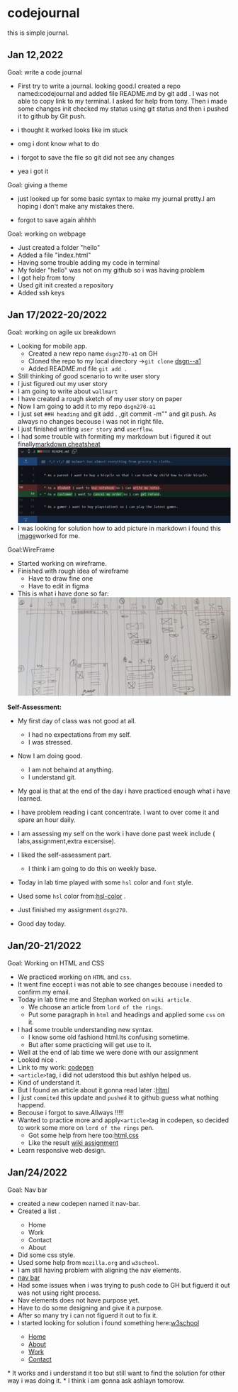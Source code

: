 # codejournal
this is simple journal.

## Jan 12,2022
Goal: write a code journal
* First try to write a journal. looking good.I created a repo named:codejournal and added file README.md by git add . I was not able to copy link to my terminal. I asked for help from tony. Then i made some changes init checked my status  using git status and then i pushed it to github by Git push.

* i thought it worked looks like im stuck
* omg i dont know what to do
* i forgot to save the file so git did not see any changes
* yea i got it

Goal: giving a theme 
* just looked up for some basic syntax to make my journal pretty.I am hoping i don't make any mistakes there.

* forgot to save again ahhhh

Goal: working on webpage

* Just created a folder "hello"
* Added a file "index.html"
* Having some trouble adding my code in terminal
* My folder "hello" was not on my github so i was having problem
* I got help from tony
* Used git init created a repository
* Added ssh keys
## Jan 17/2022-20/2022
Goal: working on agile ux breakdown

* Looking for mobile app.
   * Created a new repo name `dsgn270-a1` on GH
   * Cloned the repo to my local directory ->`git clone` [dsgn--a1](https://github.com/maryambkhan/dsgn270-a1.git)
   * Added README.md file `git add .`
* Still thinking of good scenario to write user story
* I just figured out my user story
* I am going to write about `wallmart`
* I have created a rough sketch of my user story on paper
* Now I am going to add it to my repo `dsgn270-a1` 
* I just set `##H heading` and git add . ,git commit -m"" and git push. As always no changes becouse i was not in right file.
*  I just finished writing `user story` and `userflow`.
* I had some trouble with formiting my markdown but i figured it out finally[markdown cheatsheat](https://github.com/adam-p/markdown-here/wiki/Markdown-Cheatsheet#lists )
![user_story](images/dsgn.png)
* I was looking for solution how to add picture in markdown
i found this [image](https://stackoverflow.com/questions/41604263/how-do-i-display-local-image-in-markdown )worked for me.

Goal:WireFrame

* Started working on wireframe.
* Finished with rough idea of wireframe 
    * Have to draw fine one
    * Have to edit in figma 
* This is what i have done so far: ![wire_frame](images/wireframe.png)



**Self-Assessment:**

*  My first day of class was not good at all.
     * I had no expectations from my self.
     * I was stressed.
*  Now I am doing good. 
     * I am not behaind at anything.  
     * I understand git.
*  My goal is that at the end of the day i have practiced enough what i have learned.
*  I have problem reading i cant concentrate. I want to over come it and spare an hour daily.
*  I am assessing my self on the work i have done past week include ( labs,assignment,extra excersise).
*  I liked the self-assessment part.
     * I think i am going to do this on weekly base.

*  Today in lab time played with some `hsl` color and `font` style.
*  Used some `hsl` color from:[hsl-color](https://coolors.co) .
* Just finished my assignment `dsgn270`.
* Good day today.

## **Jan/20-21/2022**

Goal: Working on HTML and CSS

* We practiced working on `HTML` and `css`.
* It went fine eccept i was not able to see changes becouse i needed to confirm my email.
* Today in lab time  me and Stephan worked on `wiki article`.
   * We choose an article from `lord of the rings`.
   * Put some paragraph in `html` and headings and applied some `css` on it.
* I had some trouble understanding new syntax.
   * I know some old fashiond html.Its confusing sometime.
  *  But after some practicing will get use to it.
* Well at the end of lab time we were done with our assignment 
* Looked nice .
* Link to my work: [codepen](https://codepen.io/maryambkhan/pen/zYEVoOE)
* `<article>`tag, i did not uderstood this but ashlyn helped us.
* Kind of understand it. 
* But I found an article about it gonna read later :[Html](https://developer.mozilla.org/en-US/docs/Web/HTML/Element/article)
* I just `commited` this update and `pushed` it to github guess what nothing happend.
* Becouse i forgot to save.Allways !!!!!
* Wanted to practice more and apply`<article>`tag in codepen, so decided to work some more on `lord of the rings` pen.
  * Got some help from here too:[html,css](https://www.w3schools.com/tags/tag_article.asp)
  * Like the result
   [wiki assignment](https://codepen.io/maryambkhan/full/zYEVoOE)
* Learn responsive web design.

 ## Jan/24/2022
 Goal: Nav bar
* created a new codepen named it nav-bar.
* Created a list .
   <nav>
    <ul class="nav-link">
        <li>Home</li>
        <li>Work</li>
        <li >Contact</li>
        <li>About</li>
    </ul>
   </nav>
*  Did some css style.
*  Used some help from `mozilla.org` and `w3school`.
*  I am still having problem with aligning the nav elements.
*  [nav bar](https://codepen.io/maryambkhan/pen/VwMoxZK?editors=0110)
*  Had some issues when i was trying to push code to GH but figuerd it out was not 
   using right process.
*  Nav elements does not have purpose yet.
*  Have to do some designing and give it a purpose.
*  After so many try i can not figuerd it out to fix it.
*  I started looking for solution i found something here:[w3school](https://www.w3schools.com)
     <nav>
     <ul>
    <li><a href="#">Home</a></li>
    <li><a href="#">About</a></li>
    <li><a href="#">Work</a></li>
    <li><a href="#">Contact</a></li>
  </ul>
  </nav>
*  It works and i understand it too but still want to find the solution for other way i was doing it.
*  I think i am gonna ask ashlayn tomorow.










